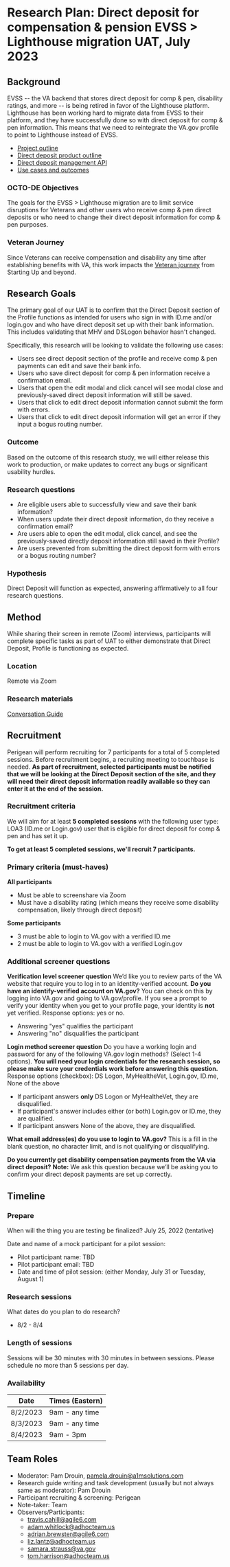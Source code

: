 # Research Plan: Direct deposit for compensation & pension EVSS > Lighthouse migration UAT, July 2023

## Background  
EVSS -- the VA backend that stores direct deposit for comp & pen, disability ratings, and more -- is being retired in favor of the Lighthouse platform. Lighthouse has been working hard to migrate data from EVSS to their platform, and they have successfully done so with direct deposit for comp & pen information. This means that we need to reintegrate the VA.gov profile to point to Lighthouse instead of EVSS.

* [Project outline](https://github.com/department-of-veterans-affairs/va.gov-team/tree/master/products/identity-personalization/direct-deposit/evss-lighthouse-migration#readme)
* [Direct deposit product outline](https://github.com/department-of-veterans-affairs/va.gov-team-sensitive/tree/master/products/identity-personalization/direct-deposit)
* [Direct deposit management API](https://developer.va.gov/explore/benefits/docs/direct-deposit-management?version=current)
* [Use cases and outcomes](https://docs.google.com/spreadsheets/d/12gvlkGnwt206BBYY89gDIYG1AtD6j9uCYMr5x99Nzns/edit#gid=0)

### OCTO-DE Objectives 
The goals for the EVSS > Lighthouse migration are to limit service disruptions for Veterans and other users who receive comp & pen direct deposits or who need to change their direct deposit information for comp & pen purposes.

### Veteran Journey 
Since Veterans can receive compensation and disability any time after establishing benefits with VA, this work impacts the [Veteran journey](https://github.com/department-of-veterans-affairs/va.gov-team/blob/master/platform/design/va-product-journey-maps/Veteran%20Journey%20Map.pdf) from Starting Up and beyond.

## Research Goals	
The primary goal of our UAT is to confirm that the Direct Deposit section of the Profile functions as intended for users who sign in with ID.me and/or login.gov and who have direct deposit set up with their bank information. This includes validating that MHV and DSLogon behavior hasn't changed.

Specifically, this research will be looking to validate the following use cases:
- Users see direct deposit section of the profile and receive comp & pen payments can edit and save their bank info.
- Users who save direct deposit for comp & pen information receive a confirmation email.
- Users that open the edit modal and click cancel will see modal close and previously-saved direct deposit information will still be saved.
- Users that click to edit direct deposit information cannot submit the form with errors.
- Users that click to edit direct deposit information will get an error if they input a bogus routing number.

### Outcome
Based on the outcome of this research study, we will either release this work to production, or make updates to correct any bugs or significant usability hurdles.

### Research questions
- Are eligible users able to successfully view and save their bank information?
- When users update their direct deposit information, do they receive a confirmation email?
- Are users able to open the edit modal, click cancel, and see the previously-saved directly deposit information still saved in their Profile?
- Are users prevented from submitting the direct deposit form with errors or a bogus routing number?

### Hypothesis
Direct Deposit will function as expected, answering affirmatively to all four research questions.

## Method	
While sharing their screen in remote (Zoom) interviews, participants will complete specific tasks as part of UAT to either demonstrate that Direct Deposit, Profile is functioning as expected.

### Location
Remote via Zoom

### Research materials
[Conversation Guide](https://github.com/department-of-veterans-affairs/va.gov-team/blob/master/products/identity-personalization/direct-deposit/evss-lighthouse-migration/UAT/conversation-guide.md)

## Recruitment
Perigean will perform recruiting for 7 participants for a total of 5 completed sessions. Before recruitment begins, a recruiting meeting to touchbase is needed. **As part of recruitment, selected participants must be notified that we will be looking at the Direct Deposit section of the site, and they will need their direct deposit information readily available so they can enter it at the end of the session.**

### Recruitment criteria
We will aim for at least **5 completed sessions** with the following user type:
LOA3 (ID.me or Login.gov) user that is eligible for direct deposit for comp & pen and has set it up.

**To get at least 5 completed sessions, we'll recruit 7 participants.**

### Primary criteria (must-haves)

**All participants**
- Must be able to screenshare via Zoom
- Must have a disability rating (which means they receive some disability compensation, likely through direct deposit)

**Some participants**
- 3 must be able to login to VA.gov with a verified ID.me
- 2 must be able to login to VA.gov with a verified Login.gov

### Additional screener questions

**Verification level screener question**
We’d like you to review parts of the VA website that require you to log in to an identity-verified account. **Do you have an identify-verified account on VA.gov?**
You can check on this by logging into VA.gov and going to VA.gov/profile. If you see a prompt to verify your identity when you get to your profile page, your identity is **not** yet verified.
Response options: yes or no.
- Answering "yes" qualifies the participant
- Answering "no" disqualifies the participant

**Login method screener question**
Do you have a working login and password for any of the following VA.gov login methods? (Select 1-4 options). **You will need your login credentials for the research session, so please make sure your credentials work before answering this question.**
Response options (checkbox): DS Logon, MyHealtheVet, Login.gov, ID.me, None of the above
- If participant answers **only** DS Logon or MyHealtheVet, they are disqualified.
- If participant's answer includes either (or both) Login.gov or ID.me, they are qualified.
- If participant answers None of the above, they are disqualified.

**What email address(es) do you use to login to VA.gov?**
This is a fill in the blank question, no character limit, and is not qualifying or disqualifying.

**Do you currently get disability compensation payments from the VA via direct deposit?**
**Note:** We ask this question because we’ll be asking you to confirm your direct deposit payments are set up correctly.

## Timeline 

### Prepare
When will the thing you are testing be finalized? July 25, 2022 (tentative)

Date and name of a mock participant for a pilot session:
- Pilot participant name: TBD
- Pilot participant email: TBD
- Date and time of pilot session: (either Monday, July 31 or Tuesday, August 1)

### Research sessions
What dates do you plan to do research? 
- 8/2 - 8/4

### Length of sessions
Sessions will be 30 minutes with 30 minutes in between sessions. Please schedule no more than 5 sessions per day.

### Availability

| Date       | Times (Eastern) |
| ---------- | --------------- |
| 8/2/2023 | 9am - any time |	
| 8/3/2023 | 9am - any time |
| 8/4/2023 | 9am - 3pm |

## Team Roles	
- Moderator: Pam Drouin, pamela.drouin@a1msolutions.com
- Research guide writing and task development (usually but not always same as moderator): Pam Drouin
- Participant recruiting & screening: Perigean
- Note-taker: Team
- Observers/Participants:
  -  <travis.cahill@agile6.com>
  -  <adam.whitlock@adhocteam.us>
  -  <adrian.brewster@agile6.com>
  -  <liz.lantz@adhocteam.us>
  -  <samara.strauss@va.gov>
  -  <tom.harrison@adhocteam.us>
